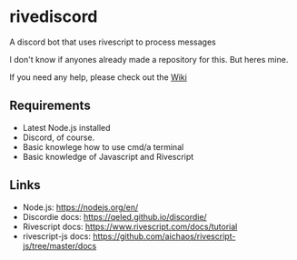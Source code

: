 # rivediscord

A discord bot that uses rivescript to process messages

I don't know if anyones already made a repository for this. But heres mine.

If you need any help, please check out the [Wiki](https://github.com/freakmoch/rivediscord/wiki)

## Requirements

- Latest Node.js installed
- Discord, of course.
- Basic knowlege how to use cmd/a terminal
- Basic knowledge of Javascript and Rivescript

## Links

- Node.js: https://nodejs.org/en/
- Discordie docs: https://qeled.github.io/discordie/
- Rivescript docs: https://www.rivescript.com/docs/tutorial
- rivescript-js docs: https://github.com/aichaos/rivescript-js/tree/master/docs
